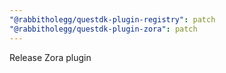 ```yaml
---
"@rabbitholegg/questdk-plugin-registry": patch
"@rabbitholegg/questdk-plugin-zora": patch
---
```


Release Zora plugin
